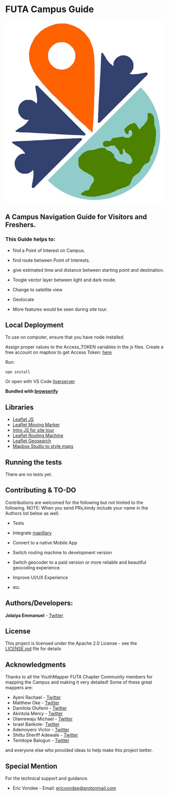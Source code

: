 # FUTA Campus Guide

![YouthMapperLogo](./assets/icons/youthmapper.jpg)


## A Campus Navigation Guide for Visitors and Freshers.

### This Guide helps to:

* find a Point of Interest on Campus.


* find route between Point of Interests.

* give estimated time and distance between starting point and destination.

* Toogle vector layer between light and dark mode.

* Change to satellite view

* Geolocate 

* More features would be seen during site tour.


## Local Deployment

To use on computer, ensure that you have node installed.

Assign proper values to the Access_TOKEN variables in the js files. Create a free account on mapbox to get Access Token: [here](https://account.mapbox.com/)

Run:

```
npm install

```

Or open with VS Code [liverserver](https://marketplace.visualstudio.com/items?itemName=ritwickdey.LiveServer)


**Bundled with [browserify](http://browserify.org/)**

## Libraries

* [Leaflet JS](https://leafletjs.com/)
* [Leaflet Moving Marker](https://github.com/ewoken/Leaflet.MovingMarker)
* [Intro JS for site tour](https://introjs.com/)
* [Leaflet Routing Machine](https://www.liedman.net/leaflet-routing-machine/)
* [Leaflet Geosearch](https://github.com/smeijer/leaflet-geosearch)
* [Mapbox Studio to style maps](https://www.mapbox.com/mapbox-studio/)

## Running the tests

There are no tests yet.

## Contributing & TO-DO

Contributions are welcomed for the following but not limited to the following.
NOTE: When you send PRs,kindy include your name in the Authors list below as well.

 * Tests

 * Integrate [mapillary](https://www.mapillary.com/)

 * Convert to a native Mobile App

 * Switch routing machine to development version

 * Switch geocoder to a paid version or more reliable and beautiful geocoding experience.
 
 * Improve UI/UX Experience

 * etc.


## Authors/Developers:

**Jolaiya Emmanuel** - [Twitter](https://twitter.com/jeafreezy) <br>

## License

This project is licensed under the Apache 2.0 License - see the [LICENSE.md](./LICENSE.MD) file for details

## Acknowledgments

Thanks to all the YouthMapper FUTA Chapter Community members for mapping the Campus and making it very detailed! Some of these great mappers are:

* Ayeni Rachael - [Twitter](https://twitter.com/Oluwapelumi_ray)
* Matthew Oke - [Twitter](https://twitter.com/)
* Damilola Olufemi - [Twitter](https://twitter.com/MideMary1)
* Akintola Mercy - [Twitter](http://twitter.com/Mercixs20)
* Olanrewaju Michael - [Twitter](https://twitter.com/Teemi_classic)
* Israel Bankole- [Twitter](https://twitter.com/00Ultimo)
* Ademoyero Victor - [Twitter](https://twitter.com/vickystickz)
* Shittu Sheriff Adewale - [Twitter](https://twitter.com/adewaleszn)
* Temitope Balogun - [Twitter](https://twitter.com/datarizon)

and everyone else who provided ideas to help make this project better.

## Special Mention

 For the technical support and guidance.

* Eric Vondee - Email: ericvondee@protonmail.com
